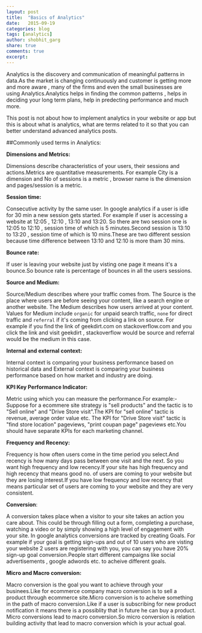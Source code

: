 ```yaml
---
layout: post
title:  "Basics of Analytics"
date:   2015-09-19
categories: blog
tags: [analytics]
author: shobhit_garg
share: true
comments: true
excerpt:
---
```


Analytics is the discovery and communication of meaningful patterns in data.As the market is changing continuously and customer is getting more and more aware , many of the firms and even the small businesses are using Analytics.Analytics helps in finding the common patterns , helps in deciding your long term plans, help in predecting performance and much more.

This post is not about how to implement analytics in your website or app but this is about what is analytics, what are terms related to it so that you can better understand advanced analytics posts.

##Commonly used terms in Analytics:


__Dimensions and Metrics:__

Dimensions describe characteristics of your users, their sessions and actions.Metrics are quantitative measurements. For example City is a dimension and No of sessions is a metric , browser name is the dimension and pages/session is a metric.


__Session time:__ 

Consecutive activity by the same user. In google analytics if a user is idle for 30 min a new session gets started. For example if user is accessing a website at 12:05 , 12:10 , 13:10 and 13:20. So there are two session one is 12:05 to 12:10 , session time of which is 5 minutes.Second session is 13:10 to 13:20 , session time of which is 10 mins.These are two different session because time difference between 13:10 and 12:10 is more tham 30 mins.


__Bounce rate:__ 

If user is leaving your website just by visting one page it means it's a bounce.So bounce rate is percentage of bounces in all the users sessions.


__Source and Medium:__ 

Source/Medium describes where your traffic comes from. The Source is the place where users are before seeing your content, like a search engine or another website. The Medium describes how users arrived at your content. Values for Medium include `organic` for unpaid search traffic, `none` for direct traffic  and `referral` if it's coming from clicking a link on source. For example if you find the link of geekdirt.com on stackoverflow.com and you click the link and visit geekdirt , stackoverflow would be source and referral would be the medium in this case.


__Internal and external context:__ 

Internal context is comparing your business performance based on historical data and External context is comparing your business performance based on how market and industry are doing.


__KPI:Key Performance Indicator:__
 
Metric using which you can measure the performance.For example:-
Suppose for a ecommere site strategy is "sell products"  and the tactic is to "Sell online" and "Drive Store visit".The KPI for "sell online" tactic is revenue, average order value etc. The KPI for "Drive Store visit" tactic is "find store location" pageviews, "print coupan page" pageviews etc.You should have separate KPIs for each marketing channel.


__Frequency and Recency:__

Frequency is how often users come in the time period you select.And recency is how many days pass between one visit and the next.
So you want high frequency and low recency.If your site has high frequency and high recency that means good no. of users are coming to your website but they are losing interest.If you have low frequency and low recency that means particular set of users are coming to your website and they are very consistent.


__Conversion__:

A conversion takes place when a visitor to your site takes an action you care about. This could be through filling out a form, completing a purchase, watching a video or by simply showing a high level of engagement with your site. In google analytics conversions are tracked by creating Goals. For example if your goal is getting sign-ups and out of 10 users who are visting your website  2 users are registering with you, you can say you have 20% sign-up goal conversion.People start different campaigns like social advertisements , google adwords etc. to acheive different goals.


__Micro and Macro conversion:__ 

Macro conversion is the goal you want to achieve through your businees.Like for ecommerce company macro conversion is to sell a product through ecommerce site.Micro conversion is to acheive something in the path of macro conversion.Like if a user is subscribing for new product notification it means there is a possiblity that in future he can buy a product. Micro conversions lead to macro conversion.So micro conversion is relation building activity that lead to macro conversion which is your actual goal.


